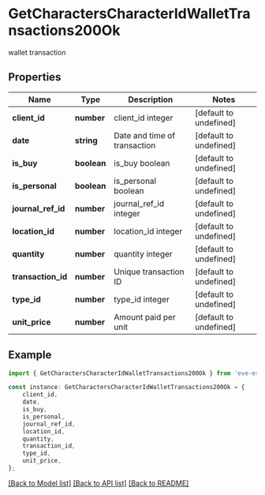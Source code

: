 # GetCharactersCharacterIdWalletTransactions200Ok

wallet transaction

## Properties

Name | Type | Description | Notes
------------ | ------------- | ------------- | -------------
**client_id** | **number** | client_id integer | [default to undefined]
**date** | **string** | Date and time of transaction | [default to undefined]
**is_buy** | **boolean** | is_buy boolean | [default to undefined]
**is_personal** | **boolean** | is_personal boolean | [default to undefined]
**journal_ref_id** | **number** | journal_ref_id integer | [default to undefined]
**location_id** | **number** | location_id integer | [default to undefined]
**quantity** | **number** | quantity integer | [default to undefined]
**transaction_id** | **number** | Unique transaction ID | [default to undefined]
**type_id** | **number** | type_id integer | [default to undefined]
**unit_price** | **number** | Amount paid per unit | [default to undefined]

## Example

```typescript
import { GetCharactersCharacterIdWalletTransactions200Ok } from 'eve-esi-client-ts';

const instance: GetCharactersCharacterIdWalletTransactions200Ok = {
    client_id,
    date,
    is_buy,
    is_personal,
    journal_ref_id,
    location_id,
    quantity,
    transaction_id,
    type_id,
    unit_price,
};
```

[[Back to Model list]](../README.md#documentation-for-models) [[Back to API list]](../README.md#documentation-for-api-endpoints) [[Back to README]](../README.md)
